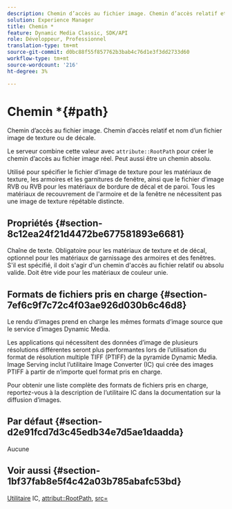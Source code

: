 ```yaml
---
description: Chemin d’accès au fichier image. Chemin d’accès relatif et nom d’un fichier image de texture ou de décale.
solution: Experience Manager
title: Chemin *
feature: Dynamic Media Classic, SDK/API
role: Développeur, Professionnel
translation-type: tm+mt
source-git-commit: d0bc88f55f857762b3bab4c76d1e3f3dd2733d60
workflow-type: tm+mt
source-wordcount: '216'
ht-degree: 3%

---
```



# Chemin *{#path}

Chemin d’accès au fichier image. Chemin d’accès relatif et nom d’un fichier image de texture ou de décale.

Le serveur combine cette valeur avec `attribute::RootPath` pour créer le chemin d’accès au fichier image réel. Peut aussi être un chemin absolu.

Utilisé pour spécifier le fichier d’image de texture pour les matériaux de texture, les armoires et les garnitures de fenêtre, ainsi que le fichier d’image RVB ou RVB pour les matériaux de bordure de décal et de paroi. Tous les matériaux de recouvrement de l&#39;armoire et de la fenêtre ne nécessitent pas une image de texture répétable distincte.

## Propriétés {#section-8c12ea24f21d4472be677581893e6681}

Chaîne de texte. Obligatoire pour les matériaux de texture et de décal, optionnel pour les matériaux de garnissage des armoires et des fenêtres. S&#39;il est spécifié, il doit s&#39;agir d&#39;un chemin d&#39;accès au fichier relatif ou absolu valide. Doit être vide pour les matériaux de couleur unie.

## Formats de fichiers pris en charge {#section-7ef6c9f7c72c4f03ae926d030b6c46d8}

Le rendu d’images prend en charge les mêmes formats d’image source que le service d’images Dynamic Media.

Les applications qui nécessitent des données d’image de plusieurs résolutions différentes seront plus performantes lors de l’utilisation du format de résolution multiple TIFF (PTIFF) de la pyramide Dynamic Media. Image Serving inclut l’utilitaire Image Converter (IC) qui crée des images PTIFF à partir de n’importe quel format pris en charge.

Pour obtenir une liste complète des formats de fichiers pris en charge, reportez-vous à la description de l’utilitaire IC dans la documentation sur la diffusion d’images.

## Par défaut {#section-d2e91fcd7d3c45edb34e7d5ae1daadda}

Aucune

## Voir aussi {#section-1bf37fab8e5f4c42a03b785abafc53bd}

[Utilitaire](/help/aem-is-ir-api/is-api/is-utils/utilities/r-ic.md)  IC,  [attribut::RootPath](/help/aem-is-ir-api/ir-api/material-cat/image-rendering-api-ref/c-ir-material-catalog/c-ir-attributes-reference/r-ir-rootpath.md),  [src=](/help/aem-is-ir-api/ir-api/http-protocol/image-rendering-api-ref/c-ir-http-protocol-ref/c-ir-http-protocol-command-reference/r-ir-src.md)
